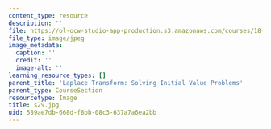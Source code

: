 ```yaml
---
content_type: resource
description: ''
file: https://ol-ocw-studio-app-production.s3.amazonaws.com/courses/18-03sc-differential-equations-fall-2011/589ae7db668df8bb08c3637a7a6ea2bb_s29.jpg
file_type: image/jpeg
image_metadata:
  caption: ''
  credit: ''
  image-alt: ''
learning_resource_types: []
parent_title: 'Laplace Transform: Solving Initial Value Problems'
parent_type: CourseSection
resourcetype: Image
title: s29.jpg
uid: 589ae7db-668d-f8bb-08c3-637a7a6ea2bb
---
```


